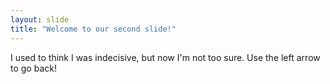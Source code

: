 ```yaml
---
layout: slide
title: "Welcome to our second slide!"
---
```

I used to think I was indecisive, but now I'm not too sure. 
Use the left arrow to go back!
